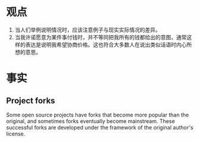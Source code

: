# 观点

1. 当人们举例说明情况时，应该注意例子与现实实际情况的差异。
2. 当我许诺愿意为某件事付钱时，并不等同把我所有的钱都给出的意图，通常这样的表达是说明我希望协商价格。这也符合大多数人在说出类似话语时内心所想的意思。

# 事实

## Project forks
Some open source projects have forks that become more popular than the original, and sometimes forks eventually become mainstream. These successful forks are developed under the framework of the original author's license.
